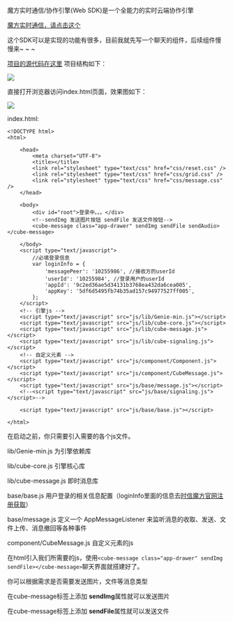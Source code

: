 魔方实时通信/协作引擎(Web SDK)是一个全能力的实时云端协作引擎

[魔方实时通信，请点击这个](https://www.shixincube.com/)

这个SDK可以是实现的功能有很多，目前我就先写一个聊天的组件，后续组件慢慢来~ ~ ~

[项目的源代码在这里](https://github.com/shellyes/cube-message.git)
项目结构如下：


![](https://user-gold-cdn.xitu.io/2018/12/12/167a155519fa1673?w=1186&h=824&f=png&s=147975)

直接打开浏览器访问index.html页面，效果图如下：


![](https://user-gold-cdn.xitu.io/2018/12/12/167a05ee72b1d217?w=853&h=928&f=png&s=42168)

index.html:
```
<!DOCTYPE html>
<html>

	<head>
		<meta charset="UTF-8">
		<title></title>
		<link rel="stylesheet" type="text/css" href="css/reset.css" />
		<link rel="stylesheet" type="text/css" href="css/grid.css" />
		<link rel="stylesheet" type="text/css" href="css/message.css" />
	</head>

	<body>
		<div id="root">登录中。。。</div>
		<!--sendImg 发送图片按钮 sendFile 发送文件按钮-->
		<cube-message class="app-drawer" sendImg sendFile sendAudio></cube-message>
		
	</body>
	<script type="text/javascript">
		//必填登录信息
		var loginInfo = {
			'messagePeer': '10255986', //接收方的userId
			'userId': '10255984', //登录用户的userId
			'appId': '9c2ed36ae5d34131b3768ea432da6cea005',
			'appKey': '5df6d5495fb74b35ad157c94977527ff005',
		};
	</script>
	<!-- 引擎js -->
	<script type="text/javascript" src="js/lib/Genie-min.js"></script>
	<script type="text/javascript" src="js/lib/cube-core.js"></script>
	<script type="text/javascript" src="js/lib/cube-message.js"></script>
	<script type="text/javascript" src="js/lib/cube-signaling.js"></script>
	<!-- 自定义元素 -->
	<script type="text/javascript" src="js/component/Component.js"></script>
	<script type="text/javascript" src="js/component/CubeMessage.js"></script>
	<script type="text/javascript" src="js/base/message.js"></script>
	<!--<script type="text/javascript" src="js/base/signaling.js"></script>-->
	
	<script type="text/javascript" src="js/base/base.js"></script>

</html>
```

在启动之前，你只需要引入需要的各个js文件。

lib/Genie-min.js 为引擎依赖库

lib/cube-core.js 引擎核心库

lib/cube-message.js 即时消息库

base/base.js 用户登录的相关信息配置（loginInfo里面的信息去[时信魔方官网注册获取](https://www.shixincube.com/)）

base/message.js 定义一个 AppMessageListener 来监听消息的收取、发送、文件上传、消息撤回等各种事件

component/CubeMessage.js 自定义元素的js

在html引入我们所需要的js，使用`<cube-message class="app-drawer" sendImg sendFile></cube-message>`聊天界面就搭建好了。

你可以根据需求是否需要发送图片，文件等消息类型

在cube-message标签上添加 **sendImg**属性就可以发送图片

在cube-message标签上添加 **sendFile**属性就可以发送文件




